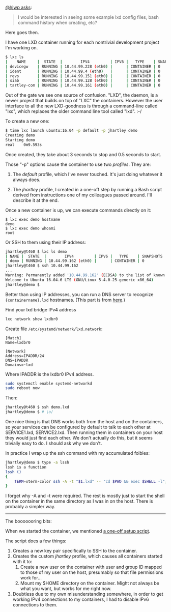 <!--
.. title: LXD for Development Environments.
.. slug: lxd-for-dev-env
.. date: 2020-04-20 13:57:47-05:00
.. tags: linux,geek,software
.. link:
.. description:
.. type: text
-->


[@hjwp asks](https://twitter.com/hjwp/status/1249636076660174849):

> I would be interested in seeing some example lxd config files,
> bash command history when creating, etc?

Here goes then.

I have one LXD container running for each nontrivial development project I'm
working on.

```bash
$ lxc ls
|    NAME     |  STATE  |        IPV4         | IPV6 |   TYPE    | SNAPSHOTS |
| devicegw    | RUNNING | 10.44.99.228 (eth0) |      | CONTAINER | 0         |
| ident       | RUNNING | 10.44.99.4 (eth0)   |      | CONTAINER | 0         |
| revs        | RUNNING | 10.44.99.151 (eth0) |      | CONTAINER | 0         |
| siab        | RUNNING | 10.44.99.128 (eth0) |      | CONTAINER | 0         |
| tartley-com | RUNNING | 10.44.99.161 (eth0) |      | CONTAINER | 0         |
```

Out of the gate we see one source of confusion. "LXD", the daemon, is a
newer project that builds on top of "LXC" the containers. However the user
interface to all the new LXD-goodness is through a command-line called "lxc",
which replaces the older command line tool called "lxd". :-/

To create a new one:

```bash
$ time lxc launch ubuntu:16.04 -p default -p jhartley demo
Creating demo
Starting demo
real	0m9.593s
```

Once created, they take about 3 seconds to stop and 0.5 seconds to start.

Those "-p" options cause the container to use two *profiles*. They are:

1. The *default* profile, which I've never touched. It's just doing whatever it
   always does.

2. The *jhartley* profile, I created in a one-off step by running a Bash script
   derived from instructions one of my colleagues passed around. I'll describe
   it at the end.

Once a new container is up, we can execute commands directly on it:

    $ lxc exec demo hostname
    demo
    $ lxc exec demo whoami
    root

Or SSH to them using their IP address:

```bash
jhartley@t460 $ lxc ls demo
| NAME |  STATE  |        IPV4         | IPV6 |   TYPE    | SNAPSHOTS |
| demo | RUNNING | 10.44.99.162 (eth0) |      | CONTAINER | 0         |
jhartley@t460 $ ssh 10.44.99.162
...
Warning: Permanently added '10.44.99.162' (ECDSA) to the list of known hosts.
Welcome to Ubuntu 16.04.6 LTS (GNU/Linux 5.4.0-25-generic x86_64)
jhartley@demo $
```

Better than using IP addresses, you can run a DNS server to recognize
`{containername}.lxd` hostnames. (This part is from
[here](https://discuss.linuxcontainers.org/t/a-way-to-resolve-container-lxd-from-host-in-all-cases/3698).)

Find your lxd bridge IPv4 address

```bash
lxc network show lxdbr0
```

Create file `/etc/systemd/network/lxd.network`:

    [Match]
    Name=lxdbr0

    [Network]
    Address=IPADDR/24
    DNS=IPADDR
    Domains=~lxd

Where IPADDR is the lxdbr0 IPv4 address.

```bash
sudo systemctl enable systemd-networkd
sudo reboot now
```

Then:

```bash
jhartley@t460 $ ssh demo.lxd
jhartley@demo $ # \o/
```

One nice thing is that DNS works both from the host and on the containers,
so your services can be configured by default to talk to each other at
SERVICE1.lxd, SERVICE2.lxd. Then running them in containers on your host
they would just find each other. We don't actually do this, but it seems
trivially easy to do. I should ask why we don't.

In practice I wrap up the ssh command with my accumulated foibles:

```bash
jhartley@demo $ type -a lssh
lssh is a function
lssh ()
{
    TERM=xterm-color ssh -A -t "$1.lxd" -- "cd $PWD && exec $SHELL -l";
}
```

I forget why -A and -t were required. The rest is mostly just to start the
shell on the container in the same directory as I was in on the host. There
is probably a simpler way.

---

The booooooring bits:

When we started the container, we mentioned
[a one-off setup script](/files/2020/setup-lxd-profile.sh).

The script does a few things:

1. Creates a new key pair specifically to SSH to the container.
2. Creates the custom *jhartley* profile, which causes all containers started
   with it to:
   1. Create a new user on the container with user and group ID mapped to
      those of my user on the host, presumably so that file permissions work
      for...
   2. Mount my $HOME directory on the container. Might not always be what you
      want, but works for me right now.
3. Doubtless due to my own misunderstanding somewhere, in order to get working
   IPv4 connections to my containers, I had to disable IPv6 connections to
   them.
